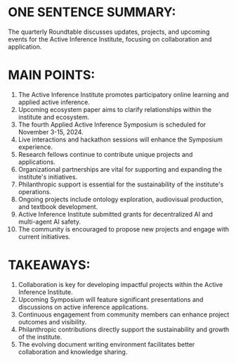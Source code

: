 # ONE SENTENCE SUMMARY:
The quarterly Roundtable discusses updates, projects, and upcoming events for the Active Inference Institute, focusing on collaboration and application.

# MAIN POINTS:
1. The Active Inference Institute promotes participatory online learning and applied active inference.
2. Upcoming ecosystem paper aims to clarify relationships within the institute and ecosystem.
3. The fourth Applied Active Inference Symposium is scheduled for November 3-15, 2024.
4. Live interactions and hackathon sessions will enhance the Symposium experience.
5. Research fellows continue to contribute unique projects and applications.
6. Organizational partnerships are vital for supporting and expanding the institute's initiatives.
7. Philanthropic support is essential for the sustainability of the institute's operations.
8. Ongoing projects include ontology exploration, audiovisual production, and textbook development.
9. Active Inference Institute submitted grants for decentralized AI and multi-agent AI safety.
10. The community is encouraged to propose new projects and engage with current initiatives.

# TAKEAWAYS:
1. Collaboration is key for developing impactful projects within the Active Inference Institute.
2. Upcoming Symposium will feature significant presentations and discussions on active inference applications.
3. Continuous engagement from community members can enhance project outcomes and visibility.
4. Philanthropic contributions directly support the sustainability and growth of the institute.
5. The evolving document writing environment facilitates better collaboration and knowledge sharing.
